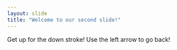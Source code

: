 ```yaml
---
layout: slide
title: "Welcome to our second slide!"
---
```

Get up for the down stroke!
Use the left arrow to go back!